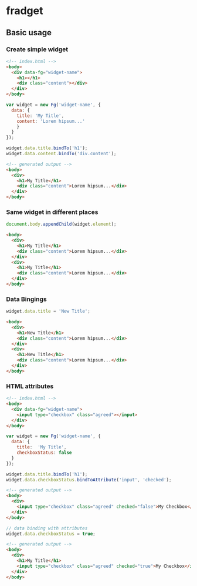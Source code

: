 # fradget

## Basic usage

### Create simple widget

```html
<!-- index.html -->
<body>
  <div data-fg="widget-name">
    <h1></h1>
    <div class="content"></div>
  </div>
</body>
```

```javascript
var widget = new Fg('widget-name', {
  data: {
    title: 'My Title',
    content: 'Lorem hipsum...'
    }
  }
});

widget.data.title.bindTo('h1');
widget.data.content.bindTo('div.content');
```

```html
<!-- generated output -->
<body>
  <div>
    <h1>My Title</h1>
    <div class="content">Lorem hipsum...</div>
  </div>
</body>
```

### Same widget in different places

```javascript
document.body.appendChild(widget.element);
```

```html
<body>
  <div>
    <h1>My Title</h1>
    <div class="content">Lorem hipsum...</div>
  </div>
  <div>
    <h1>My Title</h1>
    <div class="content">Lorem hipsum...</div>
  </div>
</body>
```

### Data Bingings
```javascript
widget.data.title = 'New Title';
```
```html
<body>
  <div>
    <h1>New Title</h1>
    <div class="content">Lorem hipsum...</div>
  </div>
  <div>
    <h1>New Title</h1>
    <div class="content">Lorem hipsum...</div>
  </div>
</body>
```

### HTML attributes

```html
<!-- index.html -->
<body>
  <div data-fg="widget-name">
    <input type="checkbox" class="agreed"></input>
  </div>
</body>
```

```javascript
var widget = new Fg('widget-name', {
  data: {
    title:  'My Title',
    checkboxStatus: false
  }
});

widget.data.title.bindTo('h1');
widget.data.checkboxStatus.bindToAttribute('input', 'checked');
```

```html
<!-- generated output -->
<body>
  <div>
    <input type="checkbox" class="agreed" checked="false">My Checkbox</input>
  </div>
</body>
```

```javascript
// data binding with attributes
widget.data.checkboxStatus = true;
```

```html
<!-- generated output -->
<body>
  <div>
    <h1>My Title</h1>
    <input type="checkbox" class="agreed" checked="true">My Checkbox</input>
  </div>
</body>
```
